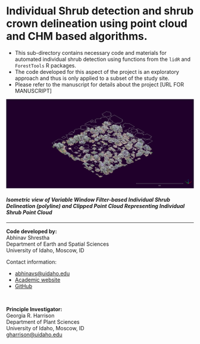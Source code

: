 # Individual Shrub detection and shrub crown delineation using point cloud and CHM based algorithms.

* This sub-directory contains necessary code and materials for automated individual shrub detection using functions from the `lidR` and `ForestTools` R packages. 
* The code developed for this aspect of the project is an exploratory approach and thus is only applied to a subset of the study site. 
* Please refer to the manuscript for details about the project [URL FOR MANUSCRIPT]

![Isometric view of Variable Window Filter-based Individual Shrub Delineation (polyline) and Clipped Point Cloud Representing Individual Shrub Point Cloud](Figures/VWF_DelineationsISO.bmp)  

#### *Isometric view of Variable Window Filter-based Individual Shrub Delineation (polyline) and Clipped Point Cloud Representing Individual Shrub Point Cloud*
-----------------------------
**Code developed by:**  
Abhinav Shrestha  
Department of Earth and Spatial Sciences  
University of Idaho, Moscow, ID

Contact information: 
* abhinavs@uidaho.edu 
* [Academic website]( https://abhinavshrestha-41.github.io/)  
* [GitHub](https://github.com/abhinavshrestha-41)

<br>

**Principle Investigator:**  
Georgia R. Harrison  
Department of Plant Sciences  
University of Idaho, Moscow, ID  
gharrison@uidaho.edu

